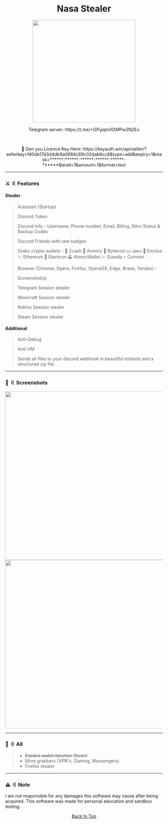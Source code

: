 <a id="top"></a>

#

<h1 align="center">
 Nasa Stealer
</h1>

<p align="center"> 
  <kbd>
<img src="https://media.discordapp.net/attachments/1138224584890535936/1138475178905583756/nasa-logo-web-rgb.png?width=1340&height=670" width="328"></img>
  </kbd>
</p>

<p align="center">
  Telegram server: https://t.me/+GPyjqmXDMPw2N2Ex
 </p>
<br>
 <p align="center">
  🔑 Gen you Licence Key Here: https://keyauth.win/api/seller/?sellerkey=f40de17d3d4db9a0684c69c02dab6cc8&type=add&expiry=1&mask=******-******-******-******-******-******&level=1&amount=1&format=text
 </p>

---

### ⚔️ 〢 Features

#### Stealer

> Autostart (Startup)
>
> Discord Token
>
> Discord Info - Username, Phone number, Email, Billing, Nitro Status & Backup Codes
>
> Discord Friends with rare badges
>
> Grabs crypto wallets -
> 💸 Zcash
> 🚀 Armory
> 📀 Bytecoin
> 💵 Jaxx
> 💎 Exodus
> 📉 Ethereum
> 🔨 Electrum
> 🕹️ AtomicWallet
> 💹 Guarda
> ⚡ Coinomi
>
> Browser (Chrome, Opera, Firefox, OperaGX, Edge, Brave, Yandex) -
>
> Screenshot(s)
>
> Telegram Session stealer
>
>
> Minecraft Session stealer
> 
> 
> Roblox Session stealer
>
> Steam Session stealer
>


#### Additional

> Anti-Debug
>
> Anti-VM
>
> Sends all files to your discord webhook in beautiful embeds and a structured zip file
>

<a id="screenshot"></a>

---

### 📸 〢 Screenshots

<img title="" src="https://media.discordapp.net/attachments/1138224584890535936/1138480171029115010/image.png?width=1405&height=670" alt="" width="539">
<img title="" src="https://media.discordapp.net/attachments/1138224584890535936/1138480177819693106/image.png?width=556&height=670" alt="" width="539">

<a id="todo"></a>

---

### 📝 〢 All

> - ~~Exodus wallet injection (Soon)~~
> - More grabbers (VPN's, Gaming, Messengers)
> - Firefox stealer

<a id="license"></a>

---

### ⚠️ 〢 Note

I am not responsible for any damages this software may cause after being acquired. This software was made for personal education and sandbox testing.

<p align="center"><a href=#top>Back to Top</a></p>
